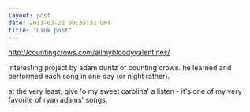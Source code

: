 ```yaml
---
layout: post
date: 2011-03-22 00:35:32 GMT
title: "Link post"
---
```

<http://countingcrows.com/allmybloodyvalentines/>

<p>interesting project by adam duritz of counting crows. he learned and performed each song in one day (or night rather).</p>&#13;
<p>at the very least, give 'o my sweet carolina' a listen - it's one of my very favorite of ryan adams' songs.</p> 